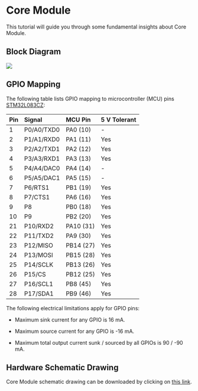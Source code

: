 # Core Module

This tutorial will guide you through some fundamental insights about Core Module.

## Block Diagram

![](core-module.png)

## GPIO Mapping

The following table lists GPIO mapping to microcontroller (MCU) pins [STM32L083CZ](http://www.st.com/en/microcontrollers/stm32l083cz.html):

| Pin | Signal     | MCU Pin      | 5 V Tolerant |
| --- | :--------- | :----------- | :----------- |
|   1 | P0/A0/TXD0 | PA0  (10)    | -            |
|   2 | P1/A1/RXD0 | PA1  (11)    | Yes          |
|   3 | P2/A2/TXD1 | PA2  (12)    | Yes          |
|   4 | P3/A3/RXD1 | PA3  (13)    | Yes          |
|   5 | P4/A4/DAC0 | PA4  (14)    | -            |
|   6 | P5/A5/DAC1 | PA5  (15)    | -            |
|   7 | P6/RTS1    | PB1  (19)    | Yes          |
|   8 | P7/CTS1    | PA6  (16)    | Yes          |
|   9 | P8         | PB0  (18)    | Yes          |
|  10 | P9         | PB2  (20)    | Yes          |
|  21 | P10/RXD2   | PA10 (31)    | Yes          |
|  22 | P11/TXD2   | PA9  (30)    | Yes          |
|  23 | P12/MISO   | PB14 (27)    | Yes          |
|  24 | P13/MOSI   | PB15 (28)    | Yes          |
|  25 | P14/SCLK   | PB13 (26)    | Yes          |
|  26 | P15/CS     | PB12 (25)    | Yes          |
|  27 | P16/SCL1   | PB8  (45)    | Yes          |
|  28 | P17/SDA1   | PB9  (46)    | Yes          |

The following electrical limitations apply for GPIO pins:

* Maximum sink current for any GPIO is 16 mA.

* Maximum source current for any GPIO is -16 mA.

* Maximum total output current sunk / sourced by all GPIOs is 90 / -90 mA.

## Hardware Schematic Drawing

Core Module schematic drawing can be downloaded by clicking on [this link](https://github.com/bigclownlabs/bc-hardware/raw/master/out/bc-module-core/bc-module-core-rev-1-3-sch.pdf).
